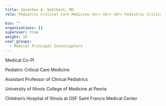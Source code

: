 ```yaml
---
title: Jonathan A. Gehlbach, MD
role: Pediatric Critical Care Medicine <br> <br> <br> Pediatric Critical Care Medicine <br> Assistant Professor of Clinical Pediatrics <br> University of Illinois College of Medicine at Peoria <br> Children’s Hospital of Illinois at OSF Saint Francis Medical Center

bio: ""
organizations: []
superuser: true
weight: 10
user_groups:
  - Medical Principal Investigators
---
```

<!--StartFragment-->

Medical Co-PI

Pediatric Critical Care Medicine

Assistant Professor of Clinical Pediatrics

University of Illinois College of Medicine at Peoria

Children’s Hospital of Illinois at OSF Saint Francis Medical Center

<!--EndFragment-->
